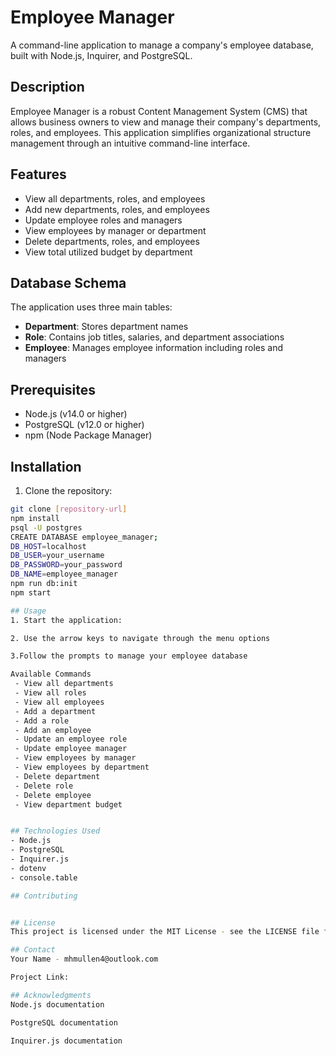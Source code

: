 # Employee Manager

A command-line application to manage a company's employee database, built with Node.js, Inquirer, and PostgreSQL.

## Description

Employee Manager is a robust Content Management System (CMS) that allows business owners to view and manage their company's departments, roles, and employees. This application simplifies organizational structure management through an intuitive command-line interface.

## Features

- View all departments, roles, and employees
- Add new departments, roles, and employees
- Update employee roles and managers
- View employees by manager or department
- Delete departments, roles, and employees
- View total utilized budget by department

## Database Schema

The application uses three main tables:
- **Department**: Stores department names
- **Role**: Contains job titles, salaries, and department associations
- **Employee**: Manages employee information including roles and managers

## Prerequisites

- Node.js (v14.0 or higher)
- PostgreSQL (v12.0 or higher)
- npm (Node Package Manager)

## Installation

1. Clone the repository:
```bash
git clone [repository-url]
npm install
psql -U postgres
CREATE DATABASE employee_manager;
DB_HOST=localhost
DB_USER=your_username
DB_PASSWORD=your_password
DB_NAME=employee_manager
npm run db:init
npm start

## Usage
1. Start the application:

2. Use the arrow keys to navigate through the menu options

3.Follow the prompts to manage your employee database

Available Commands
 - View all departments
 - View all roles
 - View all employees
 - Add a department
 - Add a role
 - Add an employee
 - Update an employee role
 - Update employee manager
 - View employees by manager
 - View employees by department
 - Delete department
 - Delete role
 - Delete employee
 - View department budget


## Technologies Used
- Node.js
- PostgreSQL
- Inquirer.js
- dotenv
- console.table

## Contributing


## License
This project is licensed under the MIT License - see the LICENSE file for details.

## Contact
Your Name - mhmullen4@outlook.com

Project Link: 

## Acknowledgments
Node.js documentation

PostgreSQL documentation

Inquirer.js documentation




